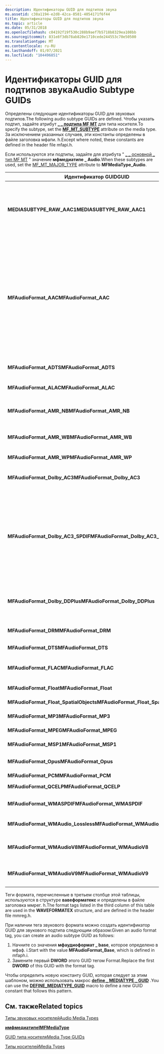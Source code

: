 ```yaml
---
description: Идентификаторы GUID для подтипов звука
ms.assetid: c38a1194-e2d8-42ca-8581-4054171f6f44
title: Идентификаторы GUID для подтипов звука
ms.topic: article
ms.date: 05/31/2018
ms.openlocfilehash: c04192f19f530c288b9aef7b5718b8329ea108bb
ms.sourcegitcommit: 831e8f3db78ab820e1710cede244553c70e50500
ms.translationtype: MT
ms.contentlocale: ru-RU
ms.lasthandoff: 01/07/2021
ms.locfileid: "104496851"
---
```

# <a name="audio-subtype-guids"></a><span data-ttu-id="8724e-103">Идентификаторы GUID для подтипов звука</span><span class="sxs-lookup"><span data-stu-id="8724e-103">Audio Subtype GUIDs</span></span>

<span data-ttu-id="8724e-104">Определены следующие идентификаторы GUID для звуковых подтипов.</span><span class="sxs-lookup"><span data-stu-id="8724e-104">The following audio subtype GUIDs are defined.</span></span> <span data-ttu-id="8724e-105">Чтобы указать подтип, задайте атрибут [**\_ \_ подтипа MF MT**](mf-mt-subtype-attribute.md) для типа носителя.</span><span class="sxs-lookup"><span data-stu-id="8724e-105">To specify the subtype, set the [**MF\_MT\_SUBTYPE**](mf-mt-subtype-attribute.md) attribute on the media type.</span></span> <span data-ttu-id="8724e-106">За исключением указанных случаев, эти константы определены в файле заголовка мфапи. h.</span><span class="sxs-lookup"><span data-stu-id="8724e-106">Except where noted, these constants are defined in the header file mfapi.h.</span></span>

<span data-ttu-id="8724e-107">Если используются эти подтипы, задайте для атрибута " [ \_ \_ основной \_ тип MF MT](mf-mt-major-type-attribute.md) " значение **мфмедиатипе \_ Audio**.</span><span class="sxs-lookup"><span data-stu-id="8724e-107">When these subtypes are used, set the [MF\_MT\_MAJOR\_TYPE](mf-mt-major-type-attribute.md) attribute to **MFMediaType\_Audio**.</span></span>



<table>
<colgroup>
<col style="width: 33%" />
<col style="width: 33%" />
<col style="width: 33%" />
</colgroup>
<thead>
<tr class="header">
<th><span data-ttu-id="8724e-108">Идентификатор GUID</span><span class="sxs-lookup"><span data-stu-id="8724e-108">GUID</span></span></th>
<th><span data-ttu-id="8724e-109">Описание</span><span class="sxs-lookup"><span data-stu-id="8724e-109">Description</span></span></th>
<th><span data-ttu-id="8724e-110">Тег Format (FOURCC)</span><span class="sxs-lookup"><span data-stu-id="8724e-110">Format Tag (FOURCC)</span></span></th>
</tr>
</thead>
<tbody>
<tr class="odd">
<td><span data-ttu-id="8724e-111"><strong>MEDIASUBTYPE_RAW_AAC1</strong></span><span class="sxs-lookup"><span data-stu-id="8724e-111"><strong>MEDIASUBTYPE_RAW_AAC1</strong></span></span></td>
<td><span data-ttu-id="8724e-112">Расширенное аудио кодирование (AAC).</span><span class="sxs-lookup"><span data-stu-id="8724e-112">Advanced Audio Coding (AAC).</span></span><br/> <span data-ttu-id="8724e-113">Этот подтип используется для AAC, содержащихся в AVI-файле, с тегом формата, равным 0x00FF.</span><span class="sxs-lookup"><span data-stu-id="8724e-113">This subtype is used for AAC contained in an AVI file with an audio format tag equal to 0x00FF.</span></span> <br/> <span data-ttu-id="8724e-114">Дополнительные сведения см. в разделе <a href="aac-decoder.md"><strong>декодер AAC</strong></a>.</span><span class="sxs-lookup"><span data-stu-id="8724e-114">For more information, see <a href="aac-decoder.md"><strong>AAC Decoder</strong></a>.</span></span><br/> <span data-ttu-id="8724e-115">Определено в вмкодекдсп. h</span><span class="sxs-lookup"><span data-stu-id="8724e-115">Defined in wmcodecdsp.h</span></span><br/></td>
<td><span data-ttu-id="8724e-116">WAVE_FORMAT_RAW_AAC1 (0x00FF)</span><span class="sxs-lookup"><span data-stu-id="8724e-116">WAVE_FORMAT_RAW_AAC1 (0x00FF)</span></span></td>
</tr>
<tr class="even">
<td><span data-ttu-id="8724e-117"><strong>MFAudioFormat_AAC</strong></span><span class="sxs-lookup"><span data-stu-id="8724e-117"><strong>MFAudioFormat_AAC</strong></span></span></td>
<td><span data-ttu-id="8724e-118">Расширенное аудио кодирование (AAC).</span><span class="sxs-lookup"><span data-stu-id="8724e-118">Advanced Audio Coding (AAC).</span></span><br/>
<blockquote>
[!Note]<br />
<span data-ttu-id="8724e-119">Эквивалентно MEDIASUBTYPE_MPEG_HEAAC, определенному в вмкодекдсп. h.</span><span class="sxs-lookup"><span data-stu-id="8724e-119">Equivalent to MEDIASUBTYPE_MPEG_HEAAC, defined in wmcodecdsp.h.</span></span>
</blockquote>
<br/> <span data-ttu-id="8724e-120">Поток может содержать необработанные данные AAC или AAC данные в потоке передачи звуковых данных (ADTS).</span><span class="sxs-lookup"><span data-stu-id="8724e-120">The stream can contain raw AAC data or AAC data in an Audio Data Transport Stream (ADTS) stream.</span></span><br/> <span data-ttu-id="8724e-121">Дополнительные сведения можно найти в разделе</span><span class="sxs-lookup"><span data-stu-id="8724e-121">For more information, see:</span></span><br/>
<ul>
<li><span data-ttu-id="8724e-122"><a href="aac-decoder.md"><strong>Декодер AAC</strong></a></span><span class="sxs-lookup"><span data-stu-id="8724e-122"><a href="aac-decoder.md"><strong>AAC Decoder</strong></a></span></span></li>
<li><span data-ttu-id="8724e-123"><a href="mpeg-4-file-source.md">Источник файла MPEG-4</a></span><span class="sxs-lookup"><span data-stu-id="8724e-123"><a href="mpeg-4-file-source.md">MPEG-4 File Source</a></span></span></li>
</ul></td>
<td><span data-ttu-id="8724e-124">WAVE_FORMAT_MPEG_HEAAC (0x1610)</span><span class="sxs-lookup"><span data-stu-id="8724e-124">WAVE_FORMAT_MPEG_HEAAC (0x1610)</span></span></td>
</tr>
<tr class="odd">
<td><span data-ttu-id="8724e-125"><strong>MFAudioFormat_ADTS</strong></span><span class="sxs-lookup"><span data-stu-id="8724e-125"><strong>MFAudioFormat_ADTS</strong></span></span></td>
<td><span data-ttu-id="8724e-126">Не используется.</span><span class="sxs-lookup"><span data-stu-id="8724e-126">Not used.</span></span></td>
<td><span data-ttu-id="8724e-127">WAVE_FORMAT_MPEG_ADTS_AAC (0x1600)</span><span class="sxs-lookup"><span data-stu-id="8724e-127">WAVE_FORMAT_MPEG_ADTS_AAC (0x1600)</span></span></td>
</tr>
<tr class="even">
<td><span data-ttu-id="8724e-128"><strong>MFAudioFormat_ALAC</strong></span><span class="sxs-lookup"><span data-stu-id="8724e-128"><strong>MFAudioFormat_ALAC</strong></span></span></td>
<td><span data-ttu-id="8724e-129">Аудиокодек Apple без потерь</span><span class="sxs-lookup"><span data-stu-id="8724e-129">Apple Lossless Audio Codec</span></span><br/> <span data-ttu-id="8724e-130">Поддерживается в Windows 10 и более поздних версиях.</span><span class="sxs-lookup"><span data-stu-id="8724e-130">Supported in Windows 10 and later.</span></span><br/></td>
<td><span data-ttu-id="8724e-131">WAVE_FORMAT_ALAC (0x6C61)</span><span class="sxs-lookup"><span data-stu-id="8724e-131">WAVE_FORMAT_ALAC (0x6C61)</span></span></td>
</tr>
<tr class="odd">
<td><span data-ttu-id="8724e-132"><strong>MFAudioFormat_AMR_NB</strong></span><span class="sxs-lookup"><span data-stu-id="8724e-132"><strong>MFAudioFormat_AMR_NB</strong></span></span></td>
<td><span data-ttu-id="8724e-133">Адаптативе с несколькими скоростями</span><span class="sxs-lookup"><span data-stu-id="8724e-133">Adaptative Multi-Rate audio</span></span><br/> <span data-ttu-id="8724e-134">Поддерживается в Windows 8.1 и более поздних версиях.</span><span class="sxs-lookup"><span data-stu-id="8724e-134">Supported in Windows 8.1 and later.</span></span><br/></td>
<td><span data-ttu-id="8724e-135">WAVE_FORMAT_AMR_NB</span><span class="sxs-lookup"><span data-stu-id="8724e-135">WAVE_FORMAT_AMR_NB</span></span></td>
</tr>
<tr class="even">
<td><span data-ttu-id="8724e-136"><strong>MFAudioFormat_AMR_WB</strong></span><span class="sxs-lookup"><span data-stu-id="8724e-136"><strong>MFAudioFormat_AMR_WB</strong></span></span></td>
<td><span data-ttu-id="8724e-137">Адаптативе Multi-Rate Wideband Audio</span><span class="sxs-lookup"><span data-stu-id="8724e-137">Adaptative Multi-Rate Wideband audio</span></span><br/> <span data-ttu-id="8724e-138">Поддерживается в Windows 8.1 и более поздних версиях.</span><span class="sxs-lookup"><span data-stu-id="8724e-138">Supported in Windows 8.1 and later.</span></span><br/></td>
<td><span data-ttu-id="8724e-139">WAVE_FORMAT_AMR_WB</span><span class="sxs-lookup"><span data-stu-id="8724e-139">WAVE_FORMAT_AMR_WB</span></span></td>
</tr>
<tr class="odd">
<td><span data-ttu-id="8724e-140"><strong>MFAudioFormat_AMR_WP</strong></span><span class="sxs-lookup"><span data-stu-id="8724e-140"><strong>MFAudioFormat_AMR_WP</strong></span></span></td>
<td><span data-ttu-id="8724e-141">Поддерживается в Windows 8.1 и более поздних версиях.</span><span class="sxs-lookup"><span data-stu-id="8724e-141">Supported in Windows 8.1 and later.</span></span><br/></td>
<td><span data-ttu-id="8724e-142">WAVE_FORMAT_AMR_WP</span><span class="sxs-lookup"><span data-stu-id="8724e-142">WAVE_FORMAT_AMR_WP</span></span></td>
</tr>
<tr class="even">
<td><span data-ttu-id="8724e-143"><strong>MFAudioFormat_Dolby_AC3</strong></span><span class="sxs-lookup"><span data-stu-id="8724e-143"><strong>MFAudioFormat_Dolby_AC3</strong></span></span></td>
<td><span data-ttu-id="8724e-144">Dolby Digital (AC-3).</span><span class="sxs-lookup"><span data-stu-id="8724e-144">Dolby Digital (AC-3).</span></span><br/> <span data-ttu-id="8724e-145">То же значение GUID, что и <strong>MEDIASUBTYPE_DOLBY_AC3</strong>, которое определено в ксууидс. h</span><span class="sxs-lookup"><span data-stu-id="8724e-145">Same GUID value as <strong>MEDIASUBTYPE_DOLBY_AC3</strong>, which is defined in ksuuids.h</span></span><br/></td>
<td><span data-ttu-id="8724e-146">Нет.</span><span class="sxs-lookup"><span data-stu-id="8724e-146">None.</span></span></td>
</tr>
<tr class="odd">
<td><span data-ttu-id="8724e-147"><strong>MFAudioFormat_Dolby_AC3_SPDIF</strong></span><span class="sxs-lookup"><span data-stu-id="8724e-147"><strong>MFAudioFormat_Dolby_AC3_SPDIF</strong></span></span></td>
<td><span data-ttu-id="8724e-148">Dolby AC-3 аудио через Sony/Philips Digital Interface (S/PDIF).</span><span class="sxs-lookup"><span data-stu-id="8724e-148">Dolby AC-3 audio over Sony/Philips Digital Interface (S/PDIF).</span></span><br/> <span data-ttu-id="8724e-149">Это значение идентификатора GUID идентично приведенным ниже подтипам:</span><span class="sxs-lookup"><span data-stu-id="8724e-149">This GUID value is identical to the following subtypes:</span></span><br/>
<ul>
<li><span data-ttu-id="8724e-150"><strong>KSDATAFORMAT_SUBTYPE_IEC61937_DOLBY_DIGITAL</strong>, определенный в ксмедиа. h.</span><span class="sxs-lookup"><span data-stu-id="8724e-150"><strong>KSDATAFORMAT_SUBTYPE_IEC61937_DOLBY_DIGITAL</strong>, defined in ksmedia.h.</span></span></li>
<li><span data-ttu-id="8724e-151"><strong>MEDIASUBTYPE_DOLBY_AC3_SPDIF</strong>, определенные в UUID. h.</span><span class="sxs-lookup"><span data-stu-id="8724e-151"><strong>MEDIASUBTYPE_DOLBY_AC3_SPDIF</strong>, defined in uuids.h.</span></span></li>
</ul></td>
<td><span data-ttu-id="8724e-152">WAVE_FORMAT_DOLBY_AC3_SPDIF (0x0092)</span><span class="sxs-lookup"><span data-stu-id="8724e-152">WAVE_FORMAT_DOLBY_AC3_SPDIF (0x0092)</span></span></td>
</tr>
<tr class="even">
<td><span data-ttu-id="8724e-153"><strong>MFAudioFormat_Dolby_DDPlus</strong></span><span class="sxs-lookup"><span data-stu-id="8724e-153"><strong>MFAudioFormat_Dolby_DDPlus</strong></span></span></td>
<td><span data-ttu-id="8724e-154">Dolby Digital Plus.</span><span class="sxs-lookup"><span data-stu-id="8724e-154">Dolby Digital Plus.</span></span><br/> <span data-ttu-id="8724e-155">То же значение GUID, что и <strong>MEDIASUBTYPE_DOLBY_DDPLUS</strong>, которое определено в вмкодекдсп. h.</span><span class="sxs-lookup"><span data-stu-id="8724e-155">Same GUID value as <strong>MEDIASUBTYPE_DOLBY_DDPLUS</strong>, which is defined in wmcodecdsp.h.</span></span><br/></td>
<td><span data-ttu-id="8724e-156">Нет</span><span class="sxs-lookup"><span data-stu-id="8724e-156">None</span></span></td>
</tr>
<tr class="odd">
<td><span data-ttu-id="8724e-157"><strong>MFAudioFormat_DRM</strong></span><span class="sxs-lookup"><span data-stu-id="8724e-157"><strong>MFAudioFormat_DRM</strong></span></span></td>
<td><span data-ttu-id="8724e-158">Зашифрованные звуковые данные, используемые с защищенным звуковым путем.</span><span class="sxs-lookup"><span data-stu-id="8724e-158">Encrypted audio data used with secure audio path.</span></span></td>
<td><span data-ttu-id="8724e-159">WAVE_FORMAT_DRM (0x0009)</span><span class="sxs-lookup"><span data-stu-id="8724e-159">WAVE_FORMAT_DRM (0x0009)</span></span></td>
</tr>
<tr class="even">
<td><span data-ttu-id="8724e-160"><strong>MFAudioFormat_DTS</strong></span><span class="sxs-lookup"><span data-stu-id="8724e-160"><strong>MFAudioFormat_DTS</strong></span></span></td>
<td><span data-ttu-id="8724e-161">Звук системы цифрового кинотеатра (DTS).</span><span class="sxs-lookup"><span data-stu-id="8724e-161">Digital Theater Systems (DTS) audio.</span></span></td>
<td><span data-ttu-id="8724e-162">WAVE_FORMAT_DTS (0x0008)</span><span class="sxs-lookup"><span data-stu-id="8724e-162">WAVE_FORMAT_DTS (0x0008)</span></span></td>
</tr>
<tr class="odd">
<td><span data-ttu-id="8724e-163"><strong>MFAudioFormat_FLAC</strong></span><span class="sxs-lookup"><span data-stu-id="8724e-163"><strong>MFAudioFormat_FLAC</strong></span></span></td>
<td><span data-ttu-id="8724e-164">Бесплатный аудиокодек без потерь</span><span class="sxs-lookup"><span data-stu-id="8724e-164">Free Lossless Audio Codec</span></span><br/> <span data-ttu-id="8724e-165">Поддерживается в Windows 10 и более поздних версиях.</span><span class="sxs-lookup"><span data-stu-id="8724e-165">Supported in Windows 10 and later.</span></span><br/></td>
<td><span data-ttu-id="8724e-166">WAVE_FORMAT_FLAC (0xF1AC)</span><span class="sxs-lookup"><span data-stu-id="8724e-166">WAVE_FORMAT_FLAC (0xF1AC)</span></span></td>
</tr>
<tr class="even">
<td><span data-ttu-id="8724e-167"><strong>MFAudioFormat_Float</strong></span><span class="sxs-lookup"><span data-stu-id="8724e-167"><strong>MFAudioFormat_Float</strong></span></span></td>
<td><span data-ttu-id="8724e-168">Несжатое аудио с плавающей запятой IEEE.</span><span class="sxs-lookup"><span data-stu-id="8724e-168">Uncompressed IEEE floating-point audio.</span></span></td>
<td><span data-ttu-id="8724e-169">WAVE_FORMAT_IEEE_FLOAT (0x0003)</span><span class="sxs-lookup"><span data-stu-id="8724e-169">WAVE_FORMAT_IEEE_FLOAT (0x0003)</span></span></td>
</tr>
<tr class="odd">
<td><span data-ttu-id="8724e-170"><strong>MFAudioFormat_Float_SpatialObjects</strong></span><span class="sxs-lookup"><span data-stu-id="8724e-170"><strong>MFAudioFormat_Float_SpatialObjects</strong></span></span></td>
<td><span data-ttu-id="8724e-171">Несжатое аудио с плавающей запятой IEEE.</span><span class="sxs-lookup"><span data-stu-id="8724e-171">Uncompressed IEEE floating-point audio.</span></span></td>
<td><span data-ttu-id="8724e-172">Нет</span><span class="sxs-lookup"><span data-stu-id="8724e-172">None</span></span></td>
</tr>
<tr class="even">
<td><span data-ttu-id="8724e-173"><strong>MFAudioFormat_MP3</strong></span><span class="sxs-lookup"><span data-stu-id="8724e-173"><strong>MFAudioFormat_MP3</strong></span></span></td>
<td><span data-ttu-id="8724e-174">Звуковой слой MPEG-3 (MP3).</span><span class="sxs-lookup"><span data-stu-id="8724e-174">MPEG Audio Layer-3 (MP3).</span></span></td>
<td><span data-ttu-id="8724e-175">WAVE_FORMAT_MPEGLAYER3 (0x0055)</span><span class="sxs-lookup"><span data-stu-id="8724e-175">WAVE_FORMAT_MPEGLAYER3 (0x0055)</span></span></td>
</tr>
<tr class="odd">
<td><span data-ttu-id="8724e-176"><strong>MFAudioFormat_MPEG</strong></span><span class="sxs-lookup"><span data-stu-id="8724e-176"><strong>MFAudioFormat_MPEG</strong></span></span></td>
<td><span data-ttu-id="8724e-177">Полезные данные звука MPEG-1.</span><span class="sxs-lookup"><span data-stu-id="8724e-177">MPEG-1 audio payload.</span></span></td>
<td><span data-ttu-id="8724e-178">WAVE_FORMAT_MPEG (0x0050)</span><span class="sxs-lookup"><span data-stu-id="8724e-178">WAVE_FORMAT_MPEG (0x0050)</span></span></td>
</tr>
<tr class="even">
<td><span data-ttu-id="8724e-179"><strong>MFAudioFormat_MSP1</strong></span><span class="sxs-lookup"><span data-stu-id="8724e-179"><strong>MFAudioFormat_MSP1</strong></span></span></td>
<td><span data-ttu-id="8724e-180">Голосовой кодек Windows Media Audio 9.</span><span class="sxs-lookup"><span data-stu-id="8724e-180">Windows Media Audio 9 Voice codec.</span></span></td>
<td><span data-ttu-id="8724e-181">WAVE_FORMAT_WMAVOICE9 (0x000A)</span><span class="sxs-lookup"><span data-stu-id="8724e-181">WAVE_FORMAT_WMAVOICE9 (0x000A)</span></span></td>
</tr>
<tr class="odd">
<td><span data-ttu-id="8724e-182"><strong>MFAudioFormat_Opus</strong></span><span class="sxs-lookup"><span data-stu-id="8724e-182"><strong>MFAudioFormat_Opus</strong></span></span></td>
<td><span data-ttu-id="8724e-183">Opus</span><span class="sxs-lookup"><span data-stu-id="8724e-183">Opus</span></span><br/> <span data-ttu-id="8724e-184">Поддерживается в Windows 10 и более поздних версиях.</span><span class="sxs-lookup"><span data-stu-id="8724e-184">Supported in Windows 10 and later.</span></span><br/></td>
<td><span data-ttu-id="8724e-185">WAVE_FORMAT_OPUS (0x704F)</span><span class="sxs-lookup"><span data-stu-id="8724e-185">WAVE_FORMAT_OPUS (0x704F)</span></span></td>
</tr>
<tr class="even">
<td><span data-ttu-id="8724e-186"><strong>MFAudioFormat_PCM</strong></span><span class="sxs-lookup"><span data-stu-id="8724e-186"><strong>MFAudioFormat_PCM</strong></span></span></td>
<td><span data-ttu-id="8724e-187">Несжатый звук PCM.</span><span class="sxs-lookup"><span data-stu-id="8724e-187">Uncompressed PCM audio.</span></span></td>
<td><span data-ttu-id="8724e-188">WAVE_FORMAT_PCM (1)</span><span class="sxs-lookup"><span data-stu-id="8724e-188">WAVE_FORMAT_PCM (1)</span></span></td>
</tr>
<tr class="odd">
<td><span data-ttu-id="8724e-189"><strong>MFAudioFormat_QCELP</strong></span><span class="sxs-lookup"><span data-stu-id="8724e-189"><strong>MFAudioFormat_QCELP</strong></span></span></td>
<td><span data-ttu-id="8724e-190">КЦЕЛП (линейный прогноз для кода Qualcomm).</span><span class="sxs-lookup"><span data-stu-id="8724e-190">QCELP (Qualcomm Code Excited Linear Prediction) audio.</span></span></td>
<td><span data-ttu-id="8724e-191">Нет</span><span class="sxs-lookup"><span data-stu-id="8724e-191">None</span></span></td>
</tr>
<tr class="even">
<td><span data-ttu-id="8724e-192"><strong>MFAudioFormat_WMASPDIF</strong></span><span class="sxs-lookup"><span data-stu-id="8724e-192"><strong>MFAudioFormat_WMASPDIF</strong></span></span></td>
<td><span data-ttu-id="8724e-193">Кодек Windows Media Audio 9 Professional через S/PDIF.</span><span class="sxs-lookup"><span data-stu-id="8724e-193">Windows Media Audio 9 Professional codec over S/PDIF.</span></span></td>
<td><span data-ttu-id="8724e-194">WAVE_FORMAT_WMASPDIF (0x0164)</span><span class="sxs-lookup"><span data-stu-id="8724e-194">WAVE_FORMAT_WMASPDIF (0x0164)</span></span></td>
</tr>
<tr class="odd">
<td><span data-ttu-id="8724e-195"><strong>MFAudioFormat_WMAudio_Lossless</strong></span><span class="sxs-lookup"><span data-stu-id="8724e-195"><strong>MFAudioFormat_WMAudio_Lossless</strong></span></span></td>
<td><span data-ttu-id="8724e-196">Кодек Windows Media Audio 9 без потерь или кодек Windows Media Audio 9,1.</span><span class="sxs-lookup"><span data-stu-id="8724e-196">Windows Media Audio 9 Lossless codec or Windows Media Audio 9.1 codec.</span></span></td>
<td><span data-ttu-id="8724e-197">WAVE_FORMAT_WMAUDIO_LOSSLESS (0x0163)</span><span class="sxs-lookup"><span data-stu-id="8724e-197">WAVE_FORMAT_WMAUDIO_LOSSLESS (0x0163)</span></span></td>
</tr>
<tr class="even">
<td><span data-ttu-id="8724e-198"><strong>MFAudioFormat_WMAudioV8</strong></span><span class="sxs-lookup"><span data-stu-id="8724e-198"><strong>MFAudioFormat_WMAudioV8</strong></span></span></td>
<td><span data-ttu-id="8724e-199">Кодек Windows Media Audio 8, кодек Windows Media Audio 9 или кодек Windows Media Audio 9,1.</span><span class="sxs-lookup"><span data-stu-id="8724e-199">Windows Media Audio 8 codec, Windows Media Audio 9 codec, or Windows Media Audio 9.1 codec.</span></span></td>
<td><span data-ttu-id="8724e-200">WAVE_FORMAT_WMAUDIO2 (0x0161)</span><span class="sxs-lookup"><span data-stu-id="8724e-200">WAVE_FORMAT_WMAUDIO2 (0x0161)</span></span></td>
</tr>
<tr class="odd">
<td><span data-ttu-id="8724e-201"><strong>MFAudioFormat_WMAudioV9</strong></span><span class="sxs-lookup"><span data-stu-id="8724e-201"><strong>MFAudioFormat_WMAudioV9</strong></span></span></td>
<td><span data-ttu-id="8724e-202">Кодек Windows Media Audio 9 Professional или кодек Windows Media Audio 9,1 Professional.</span><span class="sxs-lookup"><span data-stu-id="8724e-202">Windows Media Audio 9 Professional codec or Windows Media Audio 9.1 Professional codec.</span></span></td>
<td><span data-ttu-id="8724e-203">WAVE_FORMAT_WMAUDIO3 (0x0162)</span><span class="sxs-lookup"><span data-stu-id="8724e-203">WAVE_FORMAT_WMAUDIO3 (0x0162)</span></span></td>
</tr>
</tbody>
</table>



 

<span data-ttu-id="8724e-204">Теги формата, перечисленные в третьем столбце этой таблицы, используются в структуре **вавеформатекс** и определены в файле заголовка ммрег. h.</span><span class="sxs-lookup"><span data-stu-id="8724e-204">The format tags listed in the third column of this table are used in the **WAVEFORMATEX** structure, and are defined in the header file mmreg.h.</span></span>

<span data-ttu-id="8724e-205">При наличии тега звукового формата можно создать идентификатор GUID для звукового подтипа следующим образом:</span><span class="sxs-lookup"><span data-stu-id="8724e-205">Given an audio format tag, you can create an audio subtype GUID as follows:</span></span>

1.  <span data-ttu-id="8724e-206">Начните со значения **мфаудиоформат \_ base**, которое определено в мфаф. i.</span><span class="sxs-lookup"><span data-stu-id="8724e-206">Start with the value **MFAudioFormat\_Base**, which is defined in mfaph.i.</span></span>
2.  <span data-ttu-id="8724e-207">Замените первый **DWORD** этого GUID тегом Format.</span><span class="sxs-lookup"><span data-stu-id="8724e-207">Replace the first **DWORD** of this GUID with the format tag.</span></span>

<span data-ttu-id="8724e-208">Чтобы определить новую константу GUID, которая следует за этим шаблоном, можно использовать макрос [**define \_ MEDIATYPE \_ GUID**](/windows/desktop/api/mfapi/nf-mfapi-define_mediatype_guid) .</span><span class="sxs-lookup"><span data-stu-id="8724e-208">You can use the [**DEFINE\_MEDIATYPE\_GUID**](/windows/desktop/api/mfapi/nf-mfapi-define_mediatype_guid) macro to define a new GUID constant that follows this pattern.</span></span>

## <a name="related-topics"></a><span data-ttu-id="8724e-209">См. также</span><span class="sxs-lookup"><span data-stu-id="8724e-209">Related topics</span></span>

<dl> <dt>

[<span data-ttu-id="8724e-210">Типы звуковых носителей</span><span class="sxs-lookup"><span data-stu-id="8724e-210">Audio Media Types</span></span>](audio-media-types.md)
</dt> <dt>

[<span data-ttu-id="8724e-211">**имфмедиатипе**</span><span class="sxs-lookup"><span data-stu-id="8724e-211">**IMFMediaType**</span></span>](/windows/desktop/api/mfobjects/nn-mfobjects-imfmediatype)
</dt> <dt>

[<span data-ttu-id="8724e-212">GUID типа носителя</span><span class="sxs-lookup"><span data-stu-id="8724e-212">Media Type GUIDs</span></span>](media-type-guids.md)
</dt> <dt>

[<span data-ttu-id="8724e-213">Типы носителей</span><span class="sxs-lookup"><span data-stu-id="8724e-213">Media Types</span></span>](media-types.md)
</dt> </dl>

 

 




